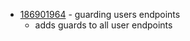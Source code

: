 - [186901964](https://www.pivotaltracker.com/story/show/186901964) - guarding users endpoints
    - adds guards to all user endpoints

